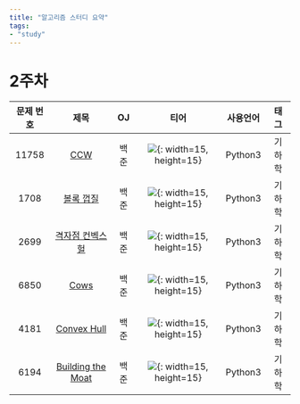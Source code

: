 ```yaml
---
title: "알고리즘 스터디 요약"
tags:
- "study"
---
```


# 2주차

|문제 번호|제목|OJ|티어|사용언어|태그
|:---:|:---:|:---:|:---:|:---:|:---:|
|11758|[CCW](https://bmchun00.github.io/alstu26/)|백준|![](https://static.solved.ac/tier_small/11.svg){: width=15, height=15}|Python3|기하학|
|1708|[볼록 껍질](https://bmchun00.github.io/alstu27/)|백준|![](https://static.solved.ac/tier_small/16.svg){: width=15, height=15}|Python3|기하학|
|2699|[격자점 컨벡스헐](https://bmchun00.github.io/alstu28/)|백준|![](https://static.solved.ac/tier_small/16.svg){: width=15, height=15}|Python3|기하학|
|6850|[Cows](https://bmchun00.github.io/alstu29/)|백준|![](https://static.solved.ac/tier_small/16.svg){: width=15, height=15}|Python3|기하학|
|4181|[Convex Hull](https://bmchun00.github.io/alstu30/)|백준|![](https://static.solved.ac/tier_small/16.svg){: width=15, height=15}|Python3|기하학|
|6194|[Building the Moat](https://bmchun00.github.io/alstu31/)|백준|![](https://static.solved.ac/tier_small/16.svg){: width=15, height=15}|Python3|기하학|
